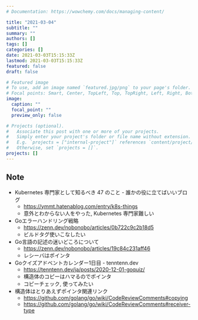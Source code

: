 ```yaml
---
# Documentation: https://wowchemy.com/docs/managing-content/

title: "2021-03-04"
subtitle: ""
summary: ""
authors: []
tags: []
categories: []
date: 2021-03-03T15:15:33Z
lastmod: 2021-03-03T15:15:33Z
featured: false
draft: false

# Featured image
# To use, add an image named `featured.jpg/png` to your page's folder.
# Focal points: Smart, Center, TopLeft, Top, TopRight, Left, Right, BottomLeft, Bottom, BottomRight.
image:
  caption: ""
  focal_point: ""
  preview_only: false

# Projects (optional).
#   Associate this post with one or more of your projects.
#   Simply enter your project's folder or file name without extension.
#   E.g. `projects = ["internal-project"]` references `content/project/deep-learning/index.md`.
#   Otherwise, set `projects = []`.
projects: []
---
```


## Note

* Kubernetes 専門家として知るべき 47 のこと - 誰かの役に立てばいいブログ
  * https://ymmt.hatenablog.com/entry/k8s-things
  * 意外とわからない人をやった, Kubernetes 専門家難しい
* Goエラーハンドリング戦略
  * https://zenn.dev/nobonobo/articles/0b722c9c2b18d5
  * ビルドタグ使いこなしたい
* Go言語の記述の迷いどころについて
  * https://zenn.dev/nobonobo/articles/19c84c231aff46
  * レシーバはポインタ
* Goクイズアドベントカレンダー1日目 - tenntenn.dev
  * https://tenntenn.dev/ja/posts/2020-12-01-goquiz/
  * 構造体のコピーはハマるのでポインタ
  * コピーチェック, 使ってみたい
* 構造体はとりあえずポインタ関連リンク
  * https://github.com/golang/go/wiki/CodeReviewComments#copying
  * https://github.com/golang/go/wiki/CodeReviewComments#receiver-type
